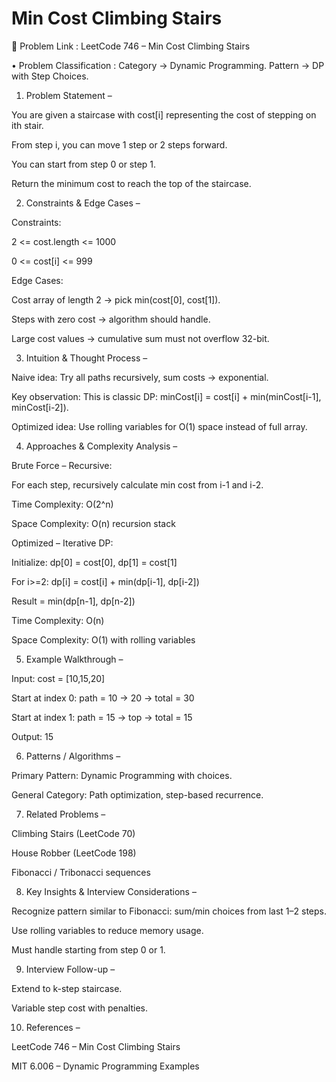 # Min Cost Climbing Stairs

🔗 Problem Link : LeetCode 746 – Min Cost Climbing Stairs

• Problem Classification : Category → Dynamic Programming.
Pattern → DP with Step Choices.

1. Problem Statement –

You are given a staircase with cost[i] representing the cost of stepping on ith stair.

From step i, you can move 1 step or 2 steps forward.

You can start from step 0 or step 1.

Return the minimum cost to reach the top of the staircase.

2. Constraints & Edge Cases –

Constraints:

2 <= cost.length <= 1000

0 <= cost[i] <= 999

Edge Cases:

Cost array of length 2 → pick min(cost[0], cost[1]).

Steps with zero cost → algorithm should handle.

Large cost values → cumulative sum must not overflow 32-bit.

3. Intuition & Thought Process –

Naive idea: Try all paths recursively, sum costs → exponential.

Key observation: This is classic DP: minCost[i] = cost[i] + min(minCost[i-1], minCost[i-2]).

Optimized idea: Use rolling variables for O(1) space instead of full array.

4. Approaches & Complexity Analysis –

Brute Force – Recursive:

For each step, recursively calculate min cost from i-1 and i-2.

Time Complexity: O(2^n)

Space Complexity: O(n) recursion stack

Optimized – Iterative DP:

Initialize: dp[0] = cost[0], dp[1] = cost[1]

For i>=2: dp[i] = cost[i] + min(dp[i-1], dp[i-2])

Result = min(dp[n-1], dp[n-2])

Time Complexity: O(n)

Space Complexity: O(1) with rolling variables

5. Example Walkthrough –

Input: cost = [10,15,20]

Start at index 0: path = 10 → 20 → total = 30

Start at index 1: path = 15 → top → total = 15

Output: 15

6. Patterns / Algorithms –

Primary Pattern: Dynamic Programming with choices.

General Category: Path optimization, step-based recurrence.

7. Related Problems –

Climbing Stairs (LeetCode 70)

House Robber (LeetCode 198)

Fibonacci / Tribonacci sequences

8. Key Insights & Interview Considerations –

Recognize pattern similar to Fibonacci: sum/min choices from last 1–2 steps.

Use rolling variables to reduce memory usage.

Must handle starting from step 0 or 1.

9. Interview Follow-up –

Extend to k-step staircase.

Variable step cost with penalties.

10. References –

LeetCode 746 – Min Cost Climbing Stairs

MIT 6.006 – Dynamic Programming Examples